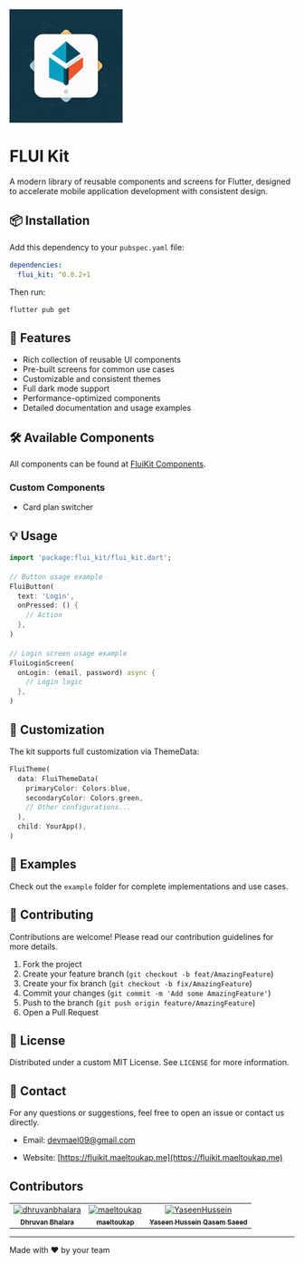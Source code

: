 <img src="https://raw.githubusercontent.com/maeltoukap/flui_kit_package/refs/heads/main/assets/flui_kit_logo.jpeg" alt="FLUI Kit Logo" width="200">

# FLUI Kit

A modern library of reusable components and screens for Flutter, designed to accelerate mobile application development with consistent design.

## 📦 Installation

Add this dependency to your `pubspec.yaml` file:

```yaml
dependencies:
  flui_kit: ^0.0.2+1
```

Then run:

```bash
flutter pub get
```

## 🎯 Features

- Rich collection of reusable UI components
- Pre-built screens for common use cases
- Customizable and consistent themes
- Full dark mode support
- Performance-optimized components
- Detailed documentation and usage examples

## 🛠️ Available Components

All components can be found at [FluiKit Components](https://fluikit.maeltoukap.me/components/).

### Custom Components

- Card plan switcher

## 💡 Usage

```dart
import 'package:flui_kit/flui_kit.dart';

// Button usage example
FluiButton(
  text: 'Login',
  onPressed: () {
    // Action
  },
)

// Login screen usage example
FluiLoginScreen(
  onLogin: (email, password) async {
    // Login logic
  },
)
```

## 🎨 Customization

The kit supports full customization via ThemeData:

```dart
FluiTheme(
  data: FluiThemeData(
    primaryColor: Colors.blue,
    secondaryColor: Colors.green,
    // Other configurations...
  ),
  child: YourApp(),
)
```

## 📱 Examples

Check out the `example` folder for complete implementations and use cases.

## 🤝 Contributing

Contributions are welcome! Please read our contribution guidelines for more details.

1. Fork the project
2. Create your feature branch (`git checkout -b feat/AmazingFeature`)
3. Create your fix branch (`git checkout -b fix/AmazingFeature`)
4. Commit your changes (`git commit -m 'Add some AmazingFeature'`)
5. Push to the branch (`git push origin feature/AmazingFeature`)
6. Open a Pull Request

## 📄 License

Distributed under a custom MIT License. See `LICENSE` for more information.

## 📧 Contact

For any questions or suggestions, feel free to open an issue or contact us directly.

- Email: <devmael09@gmail.com>
<!-- - Twitter: [@flui_kit](https://x.com/maeltoukap) -->
- Website: [https://fluikit.maeltoukap.me](https://fluikit.maeltoukap.me)

## Contributors

<!-- readme: collaborators,contributors -start -->
<table>
	<tbody>
		<tr>
            <td align="center">
                <a href="https://github.com/dhruvanbhalara">
                    <img src="https://avatars.githubusercontent.com/u/53393418?v=4" width="100;" alt="dhruvanbhalara"/>
                    <br />
                    <sub><b>Dhruvan Bhalara</b></sub>
                </a>
            </td>
            <td align="center">
                <a href="https://github.com/maeltoukap">
                    <img src="https://avatars.githubusercontent.com/u/74214399?v=4" width="100;" alt="maeltoukap"/>
                    <br />
                    <sub><b>maeltoukap</b></sub>
                </a>
            </td>
            <td align="center">
                <a href="https://github.com/YaseenHussein">
                    <img src="https://avatars.githubusercontent.com/u/138660098?v=4" width="100;" alt="YaseenHussein"/>
                    <br />
                    <sub><b>Yaseen Hussein Qasem Saeed</b></sub>
                </a>
            </td>
		</tr>
	<tbody>
</table>
<!-- readme: collaborators,contributors -end -->

---

Made with ❤️ by your team

